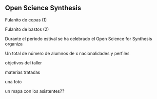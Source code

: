 Open Science Synthesis  
----

Fulanito de copas (1)

Fulanito de bastos (2)

 
Durante el periodo estival se ha celebrado el Open Science for Synthesis organiza


Un total de número de alumnos de x nacionalidades y perfiles 

objetivos del taller 

materias tratadas 

una foto 

un mapa con los asistentes?? 